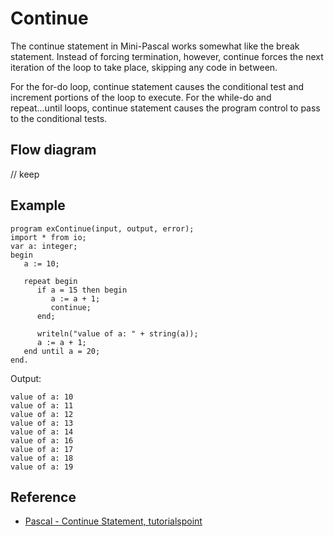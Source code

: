 # Continue
The continue statement in Mini-Pascal works somewhat like the break statement. Instead of forcing termination, however, continue forces the next iteration of the loop to take place, skipping any code in between.

For the for-do loop, continue statement causes the conditional test and increment portions of the loop to execute. For the while-do and repeat...until loops, continue statement causes the program control to pass to the conditional tests.

## Flow diagram
// keep

## Example
```
program exContinue(input, output, error);
import * from io;
var a: integer;
begin
   a := 10;

   repeat begin
      if a = 15 then begin
         a := a + 1;
         continue;
      end;

      writeln("value of a: " + string(a));
      a := a + 1;
   end until a = 20;
end.
```

Output:
```
value of a: 10
value of a: 11
value of a: 12
value of a: 13
value of a: 14
value of a: 16
value of a: 17
value of a: 18
value of a: 19
```

## Reference
* [Pascal - Continue Statement, tutorialspoint](https://www.tutorialspoint.com/pascal/pascal_continue_statement.htm)
